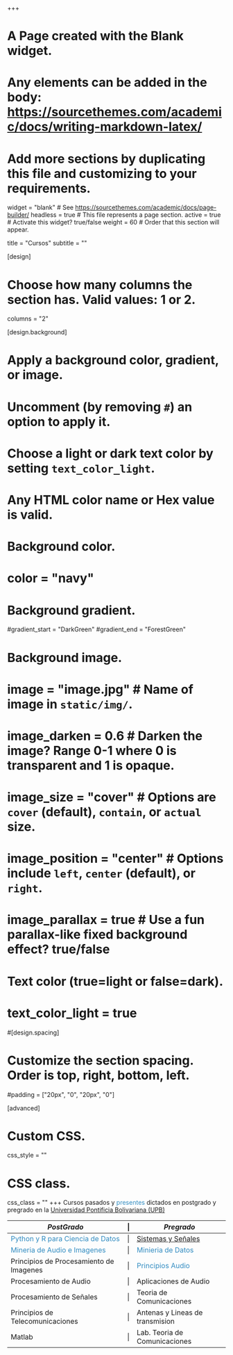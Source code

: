 +++
# A Page created with the Blank widget.
# Any elements can be added in the body: https://sourcethemes.com/academic/docs/writing-markdown-latex/
# Add more sections by duplicating this file and customizing to your requirements.

widget = "blank"  # See https://sourcethemes.com/academic/docs/page-builder/
headless = true  # This file represents a page section.
active = true  # Activate this widget? true/false
weight = 60  # Order that this section will appear.

title = "Cursos"
subtitle = ""

[design]
  # Choose how many columns the section has. Valid values: 1 or 2.
  columns = "2"

[design.background]
  # Apply a background color, gradient, or image.
  #   Uncomment (by removing `#`) an option to apply it.
  #   Choose a light or dark text color by setting `text_color_light`.
  #   Any HTML color name or Hex value is valid.

  # Background color.
  # color = "navy"
  
  # Background gradient.
  #gradient_start = "DarkGreen"
  #gradient_end = "ForestGreen"
  
  # Background image.
  # image = "image.jpg"  # Name of image in `static/img/`.
  # image_darken = 0.6  # Darken the image? Range 0-1 where 0 is transparent and 1 is opaque.
  # image_size = "cover"  #  Options are `cover` (default), `contain`, or `actual` size.
  # image_position = "center"  # Options include `left`, `center` (default), or `right`.
  # image_parallax = true  # Use a fun parallax-like fixed background effect? true/false
  
  # Text color (true=light or false=dark).
  # text_color_light = true

#[design.spacing]
  # Customize the section spacing. Order is top, right, bottom, left.
  #padding = ["20px", "0", "20px", "0"]

[advanced]
 # Custom CSS. 
 css_style = ""
 
 # CSS class.
 css_class = ""
+++
Cursos pasados y <span style="color:#328cc1">presentes</span> dictados en postgrado y pregrado en la [Universidad Pontificia Bolivariana (UPB)](http://www.upb.edu.co/)

| *PostGrado* | &#124; | *Pregrado* |
| -----------------------| --- | ---------------------- | 
| <span style="color:#328cc1">Python y R para Ciencia de Datos</span>   | &#124; | [Sistemas y Señales](https://github.com/JoseRZapata/SyS)|
| <span style="color:#328cc1">Mineria de Audio e Imagenes</span> |&#124; |<span style="color:#328cc1"> Minieria de Datos</span>   |
| Principios de Procesamiento de Imagenes |&#124; | <span style="color:#328cc1">Principios Audio </span>     |
| Procesamiento de Audio   | &#124;  | Aplicaciones de Audio |
| Procesamiento de Señales |&#124; | Teoria de Comunicaciones|
| Principios de Telecomunicaciones|&#124; | Antenas y Lineas de transmision    |
| Matlab     |&#124; | Lab. Teoria de Comunicaciones |
